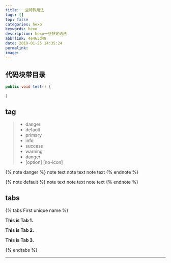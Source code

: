```yaml
---
title: 一些特殊用法
tags: []
top: false
categories: hexo
keywords: hexo
description: hexo一些特定语法
abbrlink: 4e463d48
date: 2019-01-25 14:35:24
permalink:
image:
---
```



## 代码块带目录

``` java custom.java
public void test() {

}
```

<!-- more -->

## tag

> + danger
> + default
> + primary
> + info
> + success
> + warning
> + danger
> + [option] [no-icon]

{% note danger %}
note text
note text
note text
{% endnote %}

{% note default  %}
note text
note text
note text
{% endnote %}


## tabs

{% tabs First unique name %}
<!-- tab -->
**This is Tab 1.**
<!-- endtab -->

<!-- tab -->
**This is Tab 2.**
<!-- endtab -->

<!-- tab -->
**This is Tab 3.**
<!-- endtab -->
{% endtabs %}

<hr />